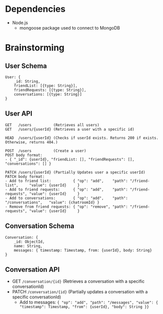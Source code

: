 # Dependencies

- Node.js
    - mongoose package used to connect to MongoDB

# Brainstorming

## User Schema

```
User: {
    _id: String,
    friendList: [{type: String}],
    friendRequests: [{type: String}],
    conversations: [{type: String}]
}
```

## User API
```
GET   /users          (Retrieves all users)       
GET   /users/{userId} (Retrieves a user with a specific id)

HEAD  /users/{userId} (Checks if userId exists. Returns 200 if exists. Otherwise, returns 404.)

POST  /users          (Create a user) 
POST body format: 
- { "_id": {userId}, "friendList: [], "friendRequests": [], "conversations": [] }

PATCH /users/{userId} (Partially Updates user a specific userId)
PATCH body format:
- Add to friend list:          { "op": "add",    "path": "/friend-list",     "value": {userId}     }
- Add to friend requests:      { "op": "add",    "path": "/friend-requests", "value": {userId}     }
- Add to conversations:        { "op": "add",    "path": "/conversations",   "value": {chatroomId} }
- Remove from friend requests: { "op": "remove", "path": "/friend-requests", "value": {userId}     }
```
  
## Conversation Schema
```
Conversation: {
    _id: ObjectId,
    name: String,
    messages: { timestamp: Timestamp, from: {userId}, body: String}
}
```
## Conversation API

- GET   ```/conversation/{id}``` (Retrieves a conversation with a specific conversationId)
- PATCH ```/conversation/{id}``` (Partially updates a conversation with a specific conversationId)
    - Add to messages: ```{ "op": "add", "path": "/messages", "value": { "timestamp": Timestamp, "from": {userId}, "body": String }}```